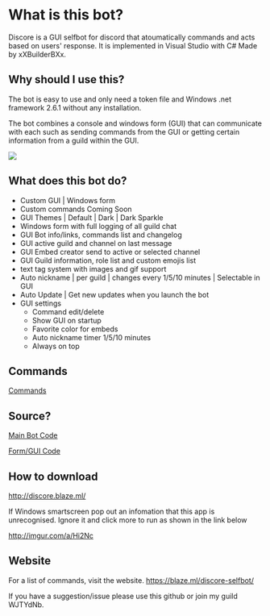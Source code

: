 # What is this bot?
Discore is a GUI selfbot for discord that atoumatically commands and acts based on users' response.
It is implemented in Visual Studio with C# Made by xXBuilderBXx.
## Why should I use this?
The bot is easy to use and only need a token file and Windows .net framework 2.6.1 without any installation.

The bot combines a console and windows form (GUI) that can communicate with each such as sending commands from the GUI or getting certain information from a guild within the GUI.

![](http://i.imgur.com/OpXQJ2u.png)

## What does this bot do?

- Custom GUI | Windows form
- Custom commands Coming Soon
- GUI Themes | Default | Dark | Dark Sparkle
- Windows form with full logging of all guild chat
- GUI Bot info/links, commands list and changelog
- GUI active guild and channel on last message
- GUI Embed creator send to active or selected channel
- GUI Guild information, role list and custom emojis list
- text tag system with images and gif support
- Auto nickname | per guild | changes every 1/5/10 minutes | Selectable in GUI
- Auto Update | Get new updates when you launch the bot
- GUI settings
  - Command edit/delete
  - Show GUI on startup
  - Favorite color for embeds
  - Auto nickname timer 1/5/10 minutes
  - Always on top
  
## Commands
[Commands](https://github.com/ArchboxDev/Discore-Selfbot/blob/master/Commands.md)

## Source?
[Main Bot Code](https://github.com/ArchboxDev/Discore-Selfbot/blob/master/Discore-Selfbot/Program.cs)

[Form/GUI Code](https://github.com/ArchboxDev/Discore-Selfbot/blob/master/Discore-Selfbot/GUI.cs)
## How to download
http://discore.blaze.ml/

If Windows smartscreen pop out an infomation that this app is unrecognised. Ignore it and click more to run as shown in the link below

http://imgur.com/a/Hi2Nc

## Website
For a list of commands, visit the website.
https://blaze.ml/discore-selfbot/

If you have a suggestion/issue please use this github or join my guild WJTYdNb.
